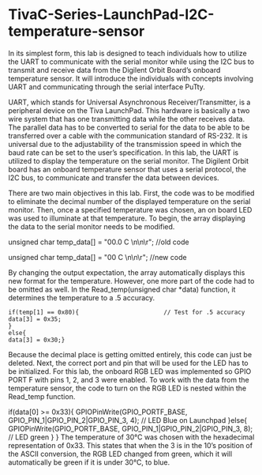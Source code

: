 # TivaC-Series-LaunchPad-I2C-temperature-sensor
In its simplest form, this lab is designed to teach individuals how to utilize the UART to communicate with the serial monitor while using the I2C bus to transmit and receive data from the Digilent Orbit Board’s onboard temperature sensor. It will introduce the individuals with concepts involving UART and communicating through the serial interface PuTty.

UART, which stands for Universal Asynchronous Receiver/Transmitter, is a peripheral device on the Tiva LaunchPad. This hardware is basically a two wire system that has one transmitting data while the other receives data. The parallel data has to be converted to serial for the data to be able to be transferred over a cable with the communication standard of RS-232. It is universal due to the adjustability of the transmission speed in which the baud rate can be set to the user’s specification.  In this lab, the UART is utilized to display the temperature on the serial monitor. The Digilent Orbit board has an onboard temperature sensor that uses a serial protocol, the I2C bus, to communicate and transfer the data between devices. 

There are two main objectives in this lab. First, the code was to be modified to eliminate the decimal number of the displayed temperature on the serial monitor. Then, once a specified temperature was chosen, an on board LED was used to illuminate at that temperature. To begin, the array displaying the data to the serial monitor needs to be modified.

unsigned char temp_data[] = "00.0 C \n\n\r";        //old code

unsigned char temp_data[] = "00 C \n\n\r";        //new code

By changing the output expectation, the array automatically displays this new format for the temperature. However, one more part of the code had to be omitted as well. In the Read_temp(unsigned char *data) function, it determines the temperature to a .5 accuracy. 

    if(temp[1] == 0x80){                        // Test for .5 accuracy
    data[3] = 0x35;
    }
    else{
    data[3] = 0x30;}

Because the decimal place is getting omitted entirely, this code can just be deleted. Next, the correct port and pin that will be used for the LED has to be initialized. For this lab, the onboard RGB LED was implemented so GPIO PORT F with pins 1, 2, and 3 were enabled. To work with the data from the temperature sensor, the code to turn on the RGB LED is nested within the Read_temp function. 

if(data[0] >= 0x33){
GPIOPinWrite(GPIO_PORTF_BASE, GPIO_PIN_1|GPIO_PIN_2|GPIO_PIN_3, 4);
 // LED Blue on Launchpad
     }else{
     GPIOPinWrite(GPIO_PORTF_BASE, GPIO_PIN_1|GPIO_PIN_2|GPIO_PIN_3, 8); // LED green
     }
}
The temperature of 30°C was chosen with the hexadecimal representation of 0x33. This states that when the 3 is in the 10’s position of the ASCII conversion, the RGB LED changed from green, which it will automatically be green if it is under 30°C, to blue.

